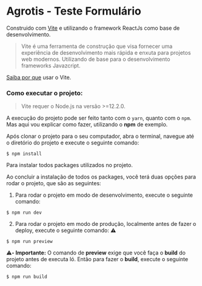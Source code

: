 # Agrotis - Teste Formulário

Construido com [Vite](https://vitejs.dev/) e utilizando o framework ReactJs como base de desenvolvimento.

> Vite é uma ferramenta de construção que visa fornecer uma experiência de desenvolvimento mais rápida e enxuta para projetos web modernos. Utilizando de base para o desenvolvimento frameworks Javazcript.

[Saiba por que](https://vitejs.dev/guide/why.html) usar o Vite.

### Como executar o projeto:

> Vite requer o Node.js na versão >=12.2.0. 

A execução do projeto pode ser feito tanto com o `yarn`, quanto com o `npm`.
Mas aqui vou explicar como fazer, utilizando o **npm** de exemplo.

Após clonar o projeto para o seu computador, abra o terminal, navegue até o diretório do projeto e execute o seguinte comando:
```
$ npm install
```
Para instalar todos packages utilizados no projeto.

Ao concluir a instalação de todos os packages, você terá duas opções para rodar o projeto, que são as seguintes:
1. Para rodar o projeto em modo de desenvolvimento, execute o seguinte comando:
```
$ npm run dev
```
2. Para rodar o projeto em modo de produção, localmente antes de fazer o deploy, execute o seguinte comando: **:warning:**
```
$ npm run preview
```
:warning:**- Importante:** O comando de **preview** exige que você faça o **build** do projeto antes de executa ló. Então para fazer o **build**, execute o seguinte comando:
```
$ npm run build
```
